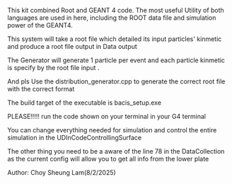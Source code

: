 This kit combined Root and GEANT 4 code. The most useful Utility of both languages are used in here, including the ROOT data file and simulation power of the GEANT4.

This system will take a root file which detailed its input particles' kinmetic and produce a root file output in Data output

The Generator will generate 1 particle per event and each particle kinmetic is specify by the root file input . 

And pls Use the distribution_generator.cpp to generate the correct root file with the correct format

The build target of the executable is bacis_setup.exe

PLEASE!!!!!
run the code shown on your terminal in your G4 terminal

You can change everything needed for simulation and control the entire simulation  in the UDInCodeControllingSurface

The other thing you need to be a aware of the line 78 in the DataCollection
as the current config will allow you to get all info from the lower plate

Author: Choy Sheung Lam(8/2/2025)




